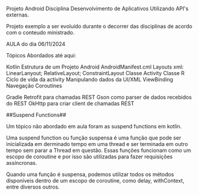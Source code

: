 Projeto Android Disciplina Desenvolvimento de Aplicativos Utilizando API's externas.

Projeto exemplo a ser evoluído durante o decorrer das disciplinas de acordo com o conteudo ministrado.

AULA do dia 06/11/2024

Tópicos Abordados até aqui:

Kotlin
Estrutura de um Projeto Android
AndroidManifest.cml
Layouts xml: LinearLanyout; RelativeLayout; ConstraintLayout
Classe Activity
Classe R
Ciclo de vida da activity
Manipulando dados da UI/XML
ViewBinding
Navegação
Coroutines

Gradle
Retrofit para chamadas REST
Gson como parser de dados recebidos do REST
OkHttp para criar client de chamadas REST


##Suspend Functions##

Um tópico não abordado em aula foram as suspend functions em kotlin.

Uma suspend function ou função suspensa é uma função que pode ser inicializada em derminado tempo em uma thread e ser 
terminada em outro tempo sem parar a Thread em questão.
Essas funções funcionam como um escopo de coroutine e por isso são utilizadas para fazer requisições assíncronas.

Quando uma função é suspensa, podemos utilizar todos os métodos disponíveis dentro de um escopo de coroutine, como delay,
withContext, entre diversos outros.